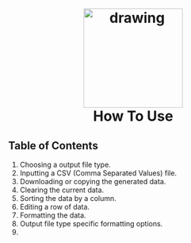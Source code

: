 
<h1 align="center">
  <img src="https://github.com/MrT-Stephens/Csv-to-Application/blob/master/Images/CSV_to_Logo.png" alt="drawing" width="200"/>
  <br>
  How To Use
  <br>
</h1>

## Table of Contents
1. Choosing a output file type.
2. Inputting a CSV (Comma Separated Values) file.
3. Downloading or copying the generated data.
4. Clearing the current data.
5. Sorting the data by a column.
6. Editing a row of data.
7. Formatting the data.
8. Output file type specific formatting options.
9. 
